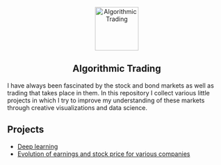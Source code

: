 <p align="center">
 <img width="100px" src="https://image.freepik.com/free-icon/graph_318-10306.jpg" align="center" alt="Algorithmic Trading" />
 <h2 align="center">Algorithmic Trading</h2>
</p>

I have always been fascinated by the stock and bond markets as well as trading that takes place in them. In this repository I collect various little projects in which I try to improve my understanding of these markets through creative visualizations and data science. 

## Projects
- [Deep learning](https://github.com/JuanDelAguila/hack-the-stonk/tree/master/Deep%20learning)
- [Evolution of earnings and stock price for various companies](https://github.com/JuanDelAguila/hack-the-stonk/tree/master/Price%20vs%20earnings)
